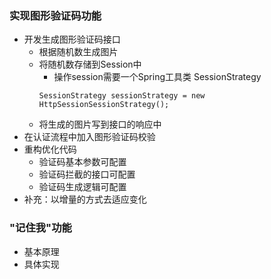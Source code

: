 ### 实现图形验证码功能
- 开发生成图形验证码接口
    - 根据随机数生成图片
    - 将随机数存储到Session中
        - 操作session需要一个Spring工具类 SessionStrategy
        ```
        SessionStrategy sessionStrategy = new HttpSessionSessionStrategy();
        ```
    - 将生成的图片写到接口的响应中
- 在认证流程中加入图形验证码校验
- 重构优化代码
    - 验证码基本参数可配置
    - 验证码拦截的接口可配置
    - 验证码生成逻辑可配置
- 补充：以增量的方式去适应变化

### "记住我"功能
- 基本原理
- 具体实现